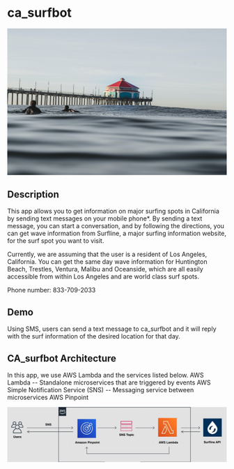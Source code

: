 # ca_surfbot

<p align="center">
  <img src="Images/jeremy-bishop-j0UK3ViOsos-unsplash.jpg" alt="drawing" width="600"/>
</p>

## Description
This app allows you to get information on major surfing spots in California by sending text messages on your mobile phone*. By sending a text message, you can start a conversation, and by following the directions, you can get wave information from Surfline, a major surfing information website, for the surf spot you want to visit.

Currently, we are assuming that the user is a resident of Los Angeles, California. You can get the same day wave information for Huntington Beach, Trestles, Ventura, Malibu and Oceanside, which are all easily accessible from within Los Angeles and are world class surf spots.

Phone number: 833-709-2033

## Demo

Using SMS, users can send a text message to ca_surfbot and it will reply with the surf information of the desired location for that day.

## CA_surfbot Architecture

In this app, we use AWS Lambda and the services listed below.
AWS Lambda -- Standalone microservices that are triggered by events
AWS Simple Notification Service (SNS) -- Messaging service between microservices
AWS Pinpoint

<p align="center">
  <img src="Images/weatherbot2.jpg" alt="drawing" width="600"/>
</p>

